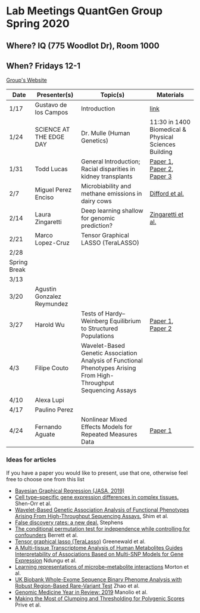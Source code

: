 # Lab Meetings QuantGen Group Spring 2020

## Where? IQ (775 Woodlot Dr), Room 1000

## When? Fridays 12-1

[Group's Website](http://quantgen.github.io/)

| Date           | Presenter(s)     |  Topic(s)        |  Materials    |
| -------------  | ---------------- | ---------------- | ------------- |
| 1/17 | Gustavo de los Campos | Introduction |  [link](https://www.nature.com/articles/nmeth.1439#Sec2) |
| 1/24 | SCIENCE AT THE EDGE DAY | Dr. Mulle (Human Genetics) | 11:30 in 1400 Biomedical & Physical Sciences Building |
| 1/31 | Todd Lucas | General Introduction; Racial disparities in kidney transplants | [Paper 1](http://europepmc.org/article/MED/26952001#free-full-text), [Paper 2](https://reader.elsevier.com/reader/sd/pii/S0955470X02800040?token=F35CD9DC0DBAED12AC0AACD40C8F63DD7F7CAD97B07B65F83D12676984DF1B779CA8EB951FD5A6D072765E78332E8D47), [Paper 3](https://onlinelibrary-wiley-com.proxy2.cl.msu.edu/doi/pdfdirect/10.1111/ajt.15526) |
| 2/7 | Miguel Perez Enciso | Microbiability and methane emissions in dairy cows | [Difford et al.](https://journals.plos.org/plosgenetics/article?id=10.1371/journal.pgen.1007580) |
| 2/14 | Laura Zingaretti | Deep learning shallow for genomic prediction? | [Zingaretti et al.](https://www.frontiersin.org/articles/10.3389/fpls.2020.00025/full) |
| 2/21 | Marco Lopez-Cruz | Tensor Graphical LASSO (TeraLASSO) |  |
| 2/28 |  |  |  |
| Spring Break |
| 3/13 |  |  |  |
| 3/20 | Agustin Gonzalez Reymundez |  |  |
| 3/27 | Harold Wu | Tests of Hardy–Weinberg Equilibrium to Structured Populations | [Paper 1](https://onlinelibrary.wiley.com/doi/full/10.1002/gepi.20617), [Paper 2](https://www.genetics.org/content/213/3/759) |
| 4/3 |  Filipe Couto| Wavelet-Based Genetic Association Analysis of Functional Phenotypes Arising From High-Throughput Sequencing Assays |  |
| 4/10 | Alexa Lupi |  |  |
| 4/17 | Paulino Perez |  |  |
| 4/24 | Fernando Aguate | Nonlinear Mixed Effects Models for Repeated Measures Data | [Paper 1](ftp://maia-2.biostat.wisc.edu/pub/lindstrom/papers/biometrics.1990.pdf) |


### Ideas for articles

If you have a paper you would like to present, use that one, otherwise feel free to choose one from this list
* [Bayesian Graphical Regression (JASA, 2019)](https://amstat.tandfonline.com/doi/full/10.1080/01621459.2017.1389739#.XjBHKRdJlUM)
* [Cell type–specific gene expression differences in complex tissues.](https://www.nature.com/articles/nmeth.1439#Sec2) Shen-Orr et al.
* [Wavelet-Based Genetic Association Analysis of Functional Phenotypes Arising From High-Throughput Sequencing Assays.](https://www.ncbi.nlm.nih.gov/pmc/articles/PMC5795621/) Shim et al.
* [False discovery rates: a new deal.](https://academic.oup.com/biostatistics/article/18/2/275/2557030) Stephens
* [The conditional permutation test for independence while controlling for confounders](https://rss.onlinelibrary.wiley.com/doi/10.1111/rssb.12340) Berrett et al.
* [Tensor graphical lasso (TeraLasso)](https://rss.onlinelibrary.wiley.com/doi/10.1111/rssb.12339) Greenewald et al.
* [A Multi-tissue Transcriptome Analysis of Human Metabolites Guides Interpretability of Associations Based on Multi-SNP Models for Gene Expression](https://www.cell.com/ajhg/fulltext/S0002-9297(20)30003-3) Ndungu et al.
* [Learning representations of microbe–metabolite interactions](https://www.nature.com/articles/s41592-019-0616-3) Morton et al.
* [UK Biobank Whole-Exome Sequence Binary Phenome Analysis with Robust Region-Based Rare-Variant Test](https://www.cell.com/ajhg/fulltext/S0002-9297(19)30433-1) Zhao et al.
* [Genomic Medicine Year in Review: 2019](https://www.cell.com/ajhg/fulltext/S0002-9297(19)30427-6) Manolio et al.
* [Making the Most of Clumping and Thresholding for Polygenic Scores](https://www.cell.com/ajhg/fulltext/S0002-9297(19)30422-7) Prive et al.

